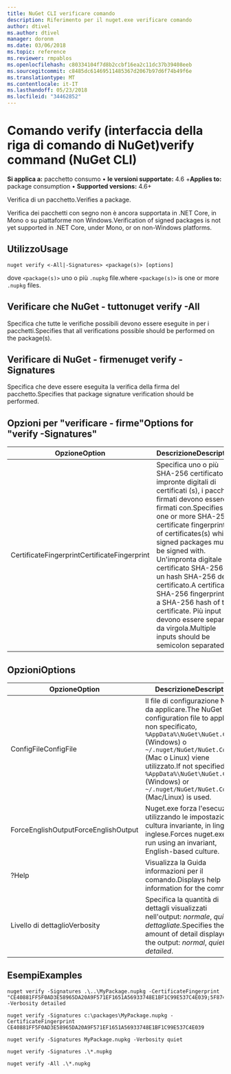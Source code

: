 ```yaml
---
title: NuGet CLI verificare comando
description: Riferimento per il nuget.exe verificare comando
author: dtivel
ms.author: dtivel
manager: doronm
ms.date: 03/06/2018
ms.topic: reference
ms.reviewer: rmpablos
ms.openlocfilehash: c80334104f7d8b2ccbf16ea2c11dc37b39408eeb
ms.sourcegitcommit: c8485dc61469511485367d2067b97d6f74b49f6e
ms.translationtype: MT
ms.contentlocale: it-IT
ms.lasthandoff: 05/23/2018
ms.locfileid: "34462852"
---
```

# <a name="verify-command-nuget-cli"></a><span data-ttu-id="cc32c-103">Comando verify (interfaccia della riga di comando di NuGet)</span><span class="sxs-lookup"><span data-stu-id="cc32c-103">verify command (NuGet CLI)</span></span>

<span data-ttu-id="cc32c-104">**Si applica a:** pacchetto consumo &bullet; **le versioni supportate:** 4.6 +</span><span class="sxs-lookup"><span data-stu-id="cc32c-104">**Applies to:** package consumption &bullet; **Supported versions:** 4.6+</span></span>

<span data-ttu-id="cc32c-105">Verifica di un pacchetto.</span><span class="sxs-lookup"><span data-stu-id="cc32c-105">Verifies a package.</span></span>

<span data-ttu-id="cc32c-106">Verifica dei pacchetti con segno non è ancora supportata in .NET Core, in Mono o su piattaforme non Windows.</span><span class="sxs-lookup"><span data-stu-id="cc32c-106">Verification of signed packages is not yet supported in .NET Core, under Mono, or on non-Windows platforms.</span></span>

## <a name="usage"></a><span data-ttu-id="cc32c-107">Utilizzo</span><span class="sxs-lookup"><span data-stu-id="cc32c-107">Usage</span></span>

```cli
nuget verify <-All|-Signatures> <package(s)> [options]
```

<span data-ttu-id="cc32c-108">dove `<package(s)>` uno o più `.nupkg` file.</span><span class="sxs-lookup"><span data-stu-id="cc32c-108">where `<package(s)>` is one or more `.nupkg` files.</span></span>

## <a name="nuget-verify--all"></a><span data-ttu-id="cc32c-109">Verificare che NuGet - tutto</span><span class="sxs-lookup"><span data-stu-id="cc32c-109">nuget verify -All</span></span>

<span data-ttu-id="cc32c-110">Specifica che tutte le verifiche possibili devono essere eseguite in per i pacchetti.</span><span class="sxs-lookup"><span data-stu-id="cc32c-110">Specifies that all verifications possible should be performed on the package(s).</span></span>

## <a name="nuget-verify--signatures"></a><span data-ttu-id="cc32c-111">Verificare di NuGet - firme</span><span class="sxs-lookup"><span data-stu-id="cc32c-111">nuget verify -Signatures</span></span>

<span data-ttu-id="cc32c-112">Specifica che deve essere eseguita la verifica della firma del pacchetto.</span><span class="sxs-lookup"><span data-stu-id="cc32c-112">Specifies that package signature verification should be performed.</span></span>

## <a name="options-for-verify--signatures"></a><span data-ttu-id="cc32c-113">Opzioni per "verificare - firme"</span><span class="sxs-lookup"><span data-stu-id="cc32c-113">Options for "verify -Signatures"</span></span>

| <span data-ttu-id="cc32c-114">Opzione</span><span class="sxs-lookup"><span data-stu-id="cc32c-114">Option</span></span> | <span data-ttu-id="cc32c-115">Descrizione</span><span class="sxs-lookup"><span data-stu-id="cc32c-115">Description</span></span> |
| --- | --- |
| <span data-ttu-id="cc32c-116">CertificateFingerprint</span><span class="sxs-lookup"><span data-stu-id="cc32c-116">CertificateFingerprint</span></span> | <span data-ttu-id="cc32c-117">Specifica uno o più SHA-256 certificato le impronte digitali di certificati (s), i pacchetti firmati devono essere firmati con.</span><span class="sxs-lookup"><span data-stu-id="cc32c-117">Specifies one or more SHA-256 certificate fingerprints of certificates(s) which signed packages must be signed with.</span></span> <span data-ttu-id="cc32c-118">Un'impronta digitale certificato SHA-256 è un hash SHA-256 del certificato.</span><span class="sxs-lookup"><span data-stu-id="cc32c-118">A certificate SHA-256 fingerprint is a SHA-256 hash of the certificate.</span></span> <span data-ttu-id="cc32c-119">Più input devono essere separati da virgola.</span><span class="sxs-lookup"><span data-stu-id="cc32c-119">Multiple inputs should be semicolon separated.</span></span> |

## <a name="options"></a><span data-ttu-id="cc32c-120">Opzioni</span><span class="sxs-lookup"><span data-stu-id="cc32c-120">Options</span></span>

| <span data-ttu-id="cc32c-121">Opzione</span><span class="sxs-lookup"><span data-stu-id="cc32c-121">Option</span></span> | <span data-ttu-id="cc32c-122">Descrizione</span><span class="sxs-lookup"><span data-stu-id="cc32c-122">Description</span></span> |
| --- | --- |
| <span data-ttu-id="cc32c-123">ConfigFile</span><span class="sxs-lookup"><span data-stu-id="cc32c-123">ConfigFile</span></span> | <span data-ttu-id="cc32c-124">Il file di configurazione NuGet da applicare.</span><span class="sxs-lookup"><span data-stu-id="cc32c-124">The NuGet configuration file to apply.</span></span> <span data-ttu-id="cc32c-125">Se non specificato, `%AppData%\NuGet\NuGet.Config` (Windows) o `~/.nuget/NuGet/NuGet.Config` (Mac o Linux) viene utilizzato.</span><span class="sxs-lookup"><span data-stu-id="cc32c-125">If not specified, `%AppData%\NuGet\NuGet.Config` (Windows) or `~/.nuget/NuGet/NuGet.Config` (Mac/Linux) is used.</span></span>|
| <span data-ttu-id="cc32c-126">ForceEnglishOutput</span><span class="sxs-lookup"><span data-stu-id="cc32c-126">ForceEnglishOutput</span></span> | <span data-ttu-id="cc32c-127">Nuget.exe forza l'esecuzione utilizzando le impostazioni cultura invariante, in lingua inglese.</span><span class="sxs-lookup"><span data-stu-id="cc32c-127">Forces nuget.exe to run using an invariant, English-based culture.</span></span> |
| <span data-ttu-id="cc32c-128">?</span><span class="sxs-lookup"><span data-stu-id="cc32c-128">Help</span></span> | <span data-ttu-id="cc32c-129">Visualizza la Guida informazioni per il comando.</span><span class="sxs-lookup"><span data-stu-id="cc32c-129">Displays help information for the command.</span></span> |
| <span data-ttu-id="cc32c-130">Livello di dettaglio</span><span class="sxs-lookup"><span data-stu-id="cc32c-130">Verbosity</span></span> | <span data-ttu-id="cc32c-131">Specifica la quantità di dettagli visualizzati nell'output: *normale*, *quiet*, *dettagliate*.</span><span class="sxs-lookup"><span data-stu-id="cc32c-131">Specifies the amount of detail displayed in the output: *normal*, *quiet*, *detailed*.</span></span> |

## <a name="examples"></a><span data-ttu-id="cc32c-132">Esempi</span><span class="sxs-lookup"><span data-stu-id="cc32c-132">Examples</span></span>

```cli
nuget verify -Signatures .\..\MyPackage.nupkg -CertificateFingerprint "CE40881FF5F0AD3E58965DA20A9F571EF1651A56933748E1BF1C99E537C4E039;5F874AAF47BCB268A19357364E7FBB09D6BF9E8A93E1229909AC5CAC865802E2" -Verbosity detailed

nuget verify -Signatures c:\packages\MyPackage.nupkg -CertificateFingerprint CE40881FF5F0AD3E58965DA20A9F571EF1651A56933748E1BF1C99E537C4E039

nuget verify -Signatures MyPackage.nupkg -Verbosity quiet

nuget verify -Signatures .\*.nupkg

nuget verify -All .\*.nupkg

```
